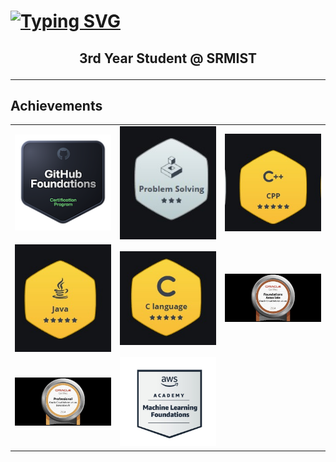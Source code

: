 <!---
Samyak008/Samyak008 is a ✨ special ✨ repository because its `README.md` (this file) appears on your GitHub profile.
You can click the Preview link to take a look at your changes.
--->
# [![Typing SVG](https://readme-typing-svg.demolab.com?font=Fira+Code&size=35&pause=999&color=8A04ED&width=1100&lines=%F0%9F%91%8B+Hiie%2C+I%E2%80%99m+Samyak_Varia;%F0%9F%91%80+I%E2%80%99m+interested+in+Python,+Automation,+Machine_Learning+and+GenAI;%F0%9F%8C%B1+I%E2%80%99m+currently+learning+DSA;%F0%9F%92%9E%EF%B8%8F+I%E2%80%99m+looking+to+collaborate+on+Ambitious_Projects)](https://git.io/typing-svg)
<h2>
<p align="center">
  <b>3rd Year Student @ SRMIST</b>
</p>
</h2>

***
## Achievements

<table>
  <tr>
    <td><a href="https://www.credly.com/badges/9bc89f4b-88f0-4f33-81e9-18c6e400bbe4/linked_in_profile">
      <img src="https://github.com/Samyak008/Samyak008/blob/main/github-foundations.png" width="200"></a></td>
    <td><img src="https://github.com/Samyak008/Samyak008/blob/main/Hackerrank_%20problem%20solving.jpg" width="200"></td>
    <td><img src="https://github.com/Samyak008/Samyak008/blob/main/Hackerrank_C%2B%2B.jpg" width="200"></td>
  </tr>
  <tr>
    <td><img src="https://github.com/Samyak008/Samyak008/blob/main/Hackerrank_Java.jpg" width="200"></td>
    <td><img src="https://github.com/Samyak008/Samyak008/blob/main/Hackerrank_c.jpg" width="200"></td>
    <td><a href="https://catalog-education.oracle.com/ords/certview/sharebadge?id=FFC2D728B1D51D06D1842258ED4E55EE6B6149D53E120BAFBC65CDFD09B5E265">
      <img src="https://github.com/Samyak008/Samyak008/blob/main/Oracle_Cloud%20Foundation%20Associate.jpg" width="200"></a></td>
  </tr>
  <tr>
    <td><a href="https://catalog-education.oracle.com/ords/certview/sharebadge?id=FFC2D728B1D51D06D1842258ED4E55EE909B1363C862E3AB64C54077ED6D3C9D">
      <img src="https://github.com/Samyak008/Samyak008/blob/main/Oracle_GenAI%20Profeesional%20Certified.jpg" width="200"></a></td>
    <td><a href="https://www.credly.com/badges/bd878ff8-868d-4fa1-8839-3dafc9b76dbf">
      <img src="https://github.com/Samyak008/Samyak008/blob/main/AWS_machine%20learning%20Foundations.jpg" width="200"></a></td>
  </tr>
</table>
